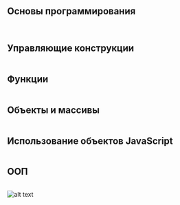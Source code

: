 ## Основы программирования
```


```

## Управляющие конструкции
```

```

## Функции
```

```

## Объекты и массивы
```

```

## Использование объектов JavaScript
```

```

## ООП
```

```


![alt text](./jsrt1.jpg "Level 1")
